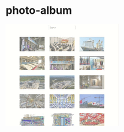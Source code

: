 # photo-album
![photo-album](https://raw.githubusercontent.com/goserg/photo-album/master/screenshots/photo-album.gif)
